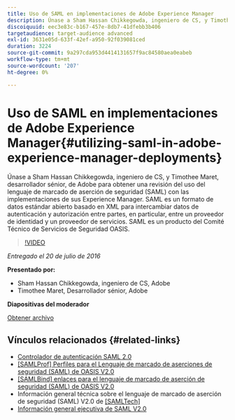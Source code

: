 ```yaml
---
title: Uso de SAML en implementaciones de Adobe Experience Manager
description: Únase a Sham Hassan Chikkegowda, ingeniero de CS, y Timothee Maret, desarrollador sénior, de Adobe para obtener una revisión del uso del lenguaje de marcado de aserción de seguridad (SAML) con las implementaciones de sus Experience Manager. SAML es un formato de datos estándar abierto basado en XML para intercambiar datos de autenticación y autorización entre partes, en particular, entre un proveedor de identidad y un proveedor de servicios.  SAML es un producto del Comité Técnico de Servicios de Seguridad OASIS.
discoiquuid: eec3e83c-b167-457e-8db7-41dfebb3b406
targetaudience: target-audience advanced
exl-id: 3631e05d-633f-42ef-a950-92f039081ced
duration: 3224
source-git-commit: 9a297cda953d4414131657f9ac84580aea0eabeb
workflow-type: tm+mt
source-wordcount: '207'
ht-degree: 0%

---
```


# Uso de SAML en implementaciones de Adobe Experience Manager{#utilizing-saml-in-adobe-experience-manager-deployments}

Únase a Sham Hassan Chikkegowda, ingeniero de CS, y Timothee Maret, desarrollador sénior, de Adobe para obtener una revisión del uso del lenguaje de marcado de aserción de seguridad (SAML) con las implementaciones de sus Experience Manager. SAML es un formato de datos estándar abierto basado en XML para intercambiar datos de autenticación y autorización entre partes, en particular, entre un proveedor de identidad y un proveedor de servicios.  SAML es un producto del Comité Técnico de Servicios de Seguridad OASIS.

>[!VIDEO](https://video.tv.adobe.com/v/19299/?quality=9)

*Entregado el 20 de julio de 2016*

**Presentado por:**

* Sham Hassan Chikkegowda, ingeniero de CS, Adobe
* Timothee Maret, Desarrollador sénior, Adobe

**Diapositivas del moderador**

[Obtener archivo](assets/aem-gems-072016-saml.pdf)

## Vínculos relacionados {#related-links}

* [Controlador de autenticación SAML 2.0](https://docs.adobe.com/docs/en/aem/6-2/administer/security/saml-2-0-authenticationhandler.html)
* [[SAMLProf] Perfiles para el Lenguaje de marcado de aserciones de seguridad (SAML) de OASIS V2.0](https://docs.oasis-open.org/security/saml/v2.0/saml-profiles-2.0-os.pdf)
* [[SAMLBind] enlaces para el lenguaje de marcado de aserción de seguridad (SAML) de OASIS V2.0](https://docs.oasis-open.org/security/saml/v2.0/saml-bindings-2.0-os.pdf)
* Información general técnica sobre el lenguaje de marcado de aserción de seguridad (SAML) V2.0 de [[SAMLTech]](https://www.oasis-open.org/committees/download.php/27819/sstc-saml-tech-overview-2.0-cd-02.pdf)
* [Información general ejecutiva de SAML V2.0](https://www.oasis-open.org/committees/download.php/13525/sstc-saml-exec-overview-2.0-cd-01-2col.pdf)
